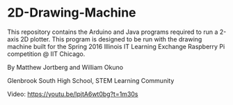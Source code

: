 # 2D-Drawing-Machine
This repository contains the Arduino and Java programs required to run a 2-axis 2D plotter. This program is designed to be run with the drawing machine built for the Spring 2016 Illinois IT Learning Exchange Raspberry Pi competition @ IIT Chicago.

By Matthew Jortberg and William Okuno

Glenbrook South High School, STEM Learning Community

Video: https://youtu.be/lpjtA6wt0bg?t=1m30s
